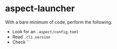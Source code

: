 # aspect-launcher

With a bare minimum of code, perform the following.

- Look for an `.aspect/config.toml`
- Read `.cli.version`
- Check ``
